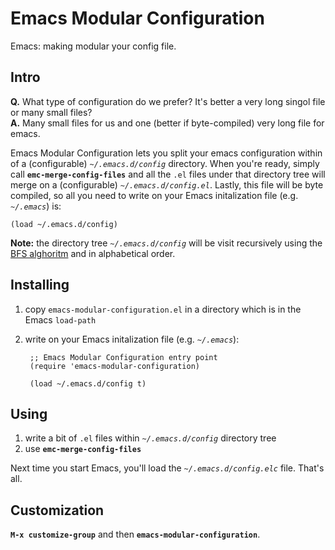 Emacs Modular Configuration
===========================

Emacs: making modular your config file.

Intro
------------

**Q.** What type of configuration do we prefer? It's better a very long singol file or many small files?<br />
**A.** Many small files for us and one (better if byte-compiled) very long file for emacs.

Emacs Modular Configuration lets you split your emacs configuration within of a (configurable) *`~/.emacs.d/config`* directory. When you're ready, simply call **`emc-merge-config-files`** and all the `.el` files under that directory tree will merge on a (configurable) *`~/.emacs.d/config.el`*. Lastly, this file will be byte compiled, so all you need to write on your Emacs initalization file (e.g. *`~/.emacs`*) is:

    (load ~/.emacs.d/config)

**Note:** the directory tree *`~/.emacs.d/config`* will be visit recursively using the [BFS alghoritm](https://en.wikipedia.org/wiki/Breadth-first_search) and in alphabetical order.

Installing
----------

1. copy `emacs-modular-configuration.el` in a directory which is in the Emacs `load-path`
2. write on your Emacs initalization file (e.g. *`~/.emacs`*):

        ;; Emacs Modular Configuration entry point
        (require 'emacs-modular-configuration)

        (load ~/.emacs.d/config t)

Using
-----

1. write a bit of `.el` files within *`~/.emacs.d/config`* directory tree
2. use **`emc-merge-config-files`**

Next time you start Emacs, you'll load the *`~/.emacs.d/config.elc`* file. That's all.

Customization
-------------

**`M-x customize-group`** and then **`emacs-modular-configuration`**.
